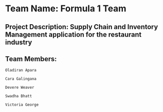 # Team Name: Formula 1 Team

## Project Description: Supply Chain and Inventory Management application for the restaurant industry
## Team Members:
    Oladiran Apara
    
    Cara Galingana
    
    Devere Weaver
    
    Swadha Bhatt
    
    Victoria George
